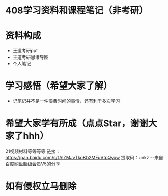 # 408学习资料和课程笔记（非考研）
# 资料构成
+ 王道考研ppt
+ 王道考研思维导图
+ 个人笔记

# 学习感悟（希望大家了解）
+ 记笔记并不是一件浪费时间的事情，还有利于多次学习

# 希望大家学有所成（点点Star，谢谢大家了hhh）
21视频材料等等等等
链接：https://pan.baidu.com/s/1AlZMJvTkoKb2MFuVtpQyxw 
提取码：unkz 
--来自百度网盘超级会员V5的分享
# 如有侵权立马删除
